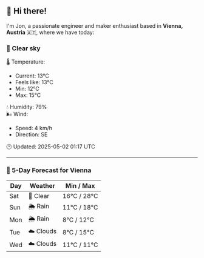 ## 👋 Hi there!

I'm Jon, a passionate engineer and maker enthusiast based in **Vienna, Austria** 🇦🇹, where we have today:

### 🌙 Clear sky 

🌡️ Temperature: 
* Current: 13°C
* Feels like: 13°C
* Min: 12°C 
* Max: 15°C  

💧 Humidity: 79%  
🌬️ Wind: 
* Speed: 4 km/h 
* Direction: SE  

🕒 Updated: 2025-05-02 01:17 UTC

---

### 📅 5-Day Forecast for Vienna

| Day | Weather | Min / Max |
|-----|---------|------------|
| Sat | 🌙 Clear | 16°C / 28°C |
| Sun | 🌦️ Rain | 11°C / 18°C |
| Mon | 🌦️ Rain | 8°C / 12°C |
| Tue | ☁️ Clouds | 8°C / 15°C |
| Wed | ☁️ Clouds | 11°C / 11°C |
